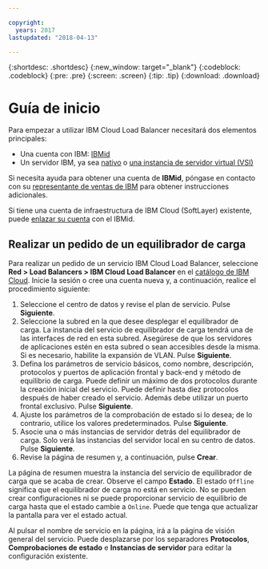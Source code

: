 ```yaml
---

copyright:
  years: 2017
lastupdated: "2018-04-13"

---
```


{:shortdesc: .shortdesc}
{:new_window: target="_blank"}
{:codeblock: .codeblock}
{:pre: .pre}
{:screen: .screen}
{:tip: .tip}
{:download: .download}


# Guía de inicio
Para empezar a utilizar IBM Cloud Load Balancer necesitará dos elementos principales:

* Una cuenta con IBM: [IBMid](https://www.ibm.com/account/us-en/signup/register.html)
* Un servidor IBM, ya sea [nativo](https://console.bluemix.net/docs/bare-metal/about.html#getting-started-with-bare-metal-servers) o [una instancia de servidor virtual (VSI)](https://console.bluemix.net/docs/vsi/vsi_index.html#getting-started-with-virtual-servers)
 
Si necesita ayuda para obtener una cuenta de **IBMid**, póngase en contacto con su [representante de ventas de IBM](https://www.ibm.com/cloud-computing/bluemix/contact-us) para obtener instrucciones adicionales.

Si tiene una cuenta de infraestructura de IBM Cloud (SoftLayer) existente, puede [enlazar su cuenta](https://console.bluemix.net/docs/account/softlayerlink.html#unifyingaccounts) con el IBMid. 

## Realizar un pedido de un equilibrador de carga

Para realizar un pedido de un servicio IBM Cloud Load Balancer, seleccione **Red > Load Balancers > IBM Cloud Load Balancer** en el [catálogo de IBM Cloud](https://console.bluemix.net/catalog/infrastructure/load-balancer-group). Inicie la sesión o cree una cuenta nueva y, a continuación, realice el procedimiento siguiente:

1. Seleccione el centro de datos y revise el plan de servicio. Pulse **Siguiente**.
2. Seleccione la subred en la que desee desplegar el equilibrador de carga. La instancia del servicio de equilibrador de carga tendrá una de las interfaces de red en esta subred. Asegúrese de que los servidores de aplicaciones estén en esta subred o sean accesibles desde la misma. Si es necesario, habilite la expansión de VLAN. Pulse **Siguiente**.
3. Defina los parámetros de servicio básicos, como nombre, descripción, protocolos y puertos de aplicación frontal y back-end y método de equilibrio de carga. Puede definir un máximo de dos protocolos durante la creación inicial del servicio. Puede definir hasta diez protocolos después de haber creado el servicio. Además debe utilizar un puerto frontal exclusivo. Pulse **Siguiente**.
4. Ajuste los parámetros de la comprobación de estado si lo desea; de lo contrario, utilice los valores predeterminados. Pulse **Siguiente**.
5. Asocie una o más instancias de servidor detrás del equilibrador de carga. Solo verá las instancias del servidor local en su centro de datos. Pulse **Siguiente**.
6. Revise la página de resumen y, a continuación, pulse **Crear**. 


La página de resumen muestra la instancia del servicio de equilibrador de carga que se acaba de crear. Observe el campo **Estado**. El estado `Offline` significa que el equilibrador de carga no está en servicio. No se pueden crear configuraciones ni se puede proporcionar servicio de equilibrio de carga hasta que el estado cambie a `Online`. Puede que tenga que actualizar la pantalla para ver el estado actual.
 
Al pulsar el nombre de servicio en la página, irá a la página de visión general del servicio. Puede desplazarse por los separadores **Protocolos**, **Comprobaciones de estado** e **Instancias de servidor** para editar la configuración existente.
